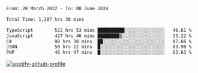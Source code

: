 <!--START_SECTION:waka-->

```txt
From: 20 March 2022 - To: 08 June 2024

Total Time: 1,287 hrs 38 mins

TypeScript        522 hrs 53 mins ██████████░░░░░░░░░░░░░░░   40.61 %
JavaScript        427 hrs 46 mins ████████▒░░░░░░░░░░░░░░░░   33.22 %
C#                98 hrs 38 mins  ██░░░░░░░░░░░░░░░░░░░░░░░   07.66 %
JSON              50 hrs 12 mins  █░░░░░░░░░░░░░░░░░░░░░░░░   03.90 %
PHP               46 hrs 47 mins  █░░░░░░░░░░░░░░░░░░░░░░░░   03.63 %
```

<!--END_SECTION:waka-->
[![spotify-github-profile](https://spotify-github-profile.vercel.app/api/view?uid=c00zprrvy9xiloa9qnco3hmng&cover_image=true&theme=novatorem&show_offline=false&background_color=121212&bar_color=53b14f&bar_color_cover=false)](https://spotify-github-profile.vercel.app/api/view?uid=c00zprrvy9xiloa9qnco3hmng&redirect=true)



